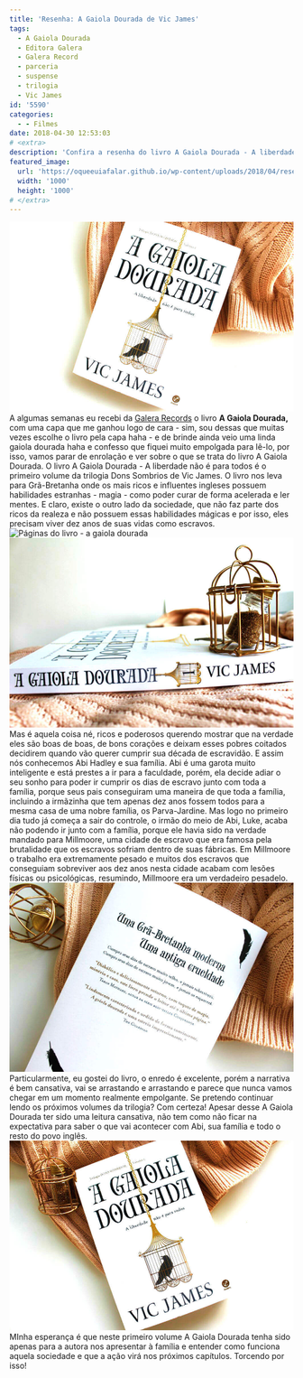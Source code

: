 ```yaml
---
title: 'Resenha: A Gaiola Dourada de Vic James'
tags:
  - A Gaiola Dourada
  - Editora Galera
  - Galera Record
  - parceria
  - suspense
  - trilogia
  - Vic James
id: '5590'
categories:
  - - Filmes
date: 2018-04-30 12:53:03
# <extra>
description: 'Confira a resenha do livro A Gaiola Dourada - A liberdade não é para todos é o primeiro volume da trilogia Dons Sombrios de Vic James.'
featured_image: 
  url: 'https://oqueeuiafalar.github.io/wp-content/uploads/2018/04/resenha-livro-a-gaiola-dourada.jpg'
  width: '1000'
  height: '1000'
# </extra>
---
```


![Capa do livro - A Gaiola Dourada](/wp-content/uploads/2018/04/capa-do-livro-a-gaiola-dourada-de-vic-james-1.jpg) A algumas semanas eu recebi da [Galera Records](http://www.record.com.br/livro_sinopse.asp?id_livro=30028) o livro **A Gaiola Dourada,** com uma capa que me ganhou logo de cara - sim, sou dessas que muitas vezes escolhe o livro pela capa haha - e de brinde ainda veio uma linda gaiola dourada haha e confesso que fiquei muito empolgada para lê-lo, por isso, vamos parar de enrolação e ver sobre o que se trata do livro A Gaiola Dourada. O livro A Gaiola Dourada - A liberdade não é para todos é o primeiro volume da trilogia Dons Sombrios de Vic James. O livro nos leva para Grã-Bretanha onde os mais ricos e influentes ingleses possuem habilidades estranhas - magia - como poder curar de forma acelerada e ler mentes. E claro, existe o outro lado da sociedade, que não faz parte dos ricos da realeza e não possuem essas habilidades mágicas e por isso, eles precisam viver dez anos de suas vidas como escravos. ![Páginas do livro - a gaiola dourada](/wp-content/uploads/2018/04/páginas-livro-a-gaiola-dourada-1.jpg) ![Resumo do livro - A gaiola dourada](/wp-content/uploads/2018/04/lombada-livro-a-gaiola-dourada-1.jpg) Mas é aquela coisa né, ricos e poderosos querendo mostrar que na verdade eles são boas de boas, de bons corações e deixam esses pobres coitados decidirem quando vão querer cumprir sua década de escravidão. E assim nós conhecemos Abi Hadley e sua família. Abi é uma garota muito inteligente e está prestes a ir para a faculdade, porém, ela decide adiar o seu sonho para poder ir cumprir os dias de escravo junto com toda a família, porque seus pais conseguiram uma maneira de que toda a família, incluindo a irmãzinha que tem apenas dez anos fossem todos para a mesma casa de uma nobre família, os Parva-Jardine.  Mas logo no primeiro dia tudo já começa a sair do controle, o irmão do meio de Abi, Luke, acaba não podendo ir junto com a família, porque ele havia sido na verdade mandado para Millmoore, uma cidade de escravo que era famosa pela brutalidade que os escravos sofriam dentro de suas fábricas. Em Millmoore o trabalho era extremamente pesado e muitos dos escravos que conseguiam sobreviver aos dez anos nesta cidade acabam com lesões físicas ou psicológicas, resumindo, Millmoore era um verdadeiro pesadelo. ![contra capa do livro a gaiola dourada](/wp-content/uploads/2018/04/contra-capa-livro-a-gaiola-dourada-1.jpg) Particularmente, eu gostei do livro, o enredo é excelente, porém a narrativa é bem cansativa, vai se arrastando e arrastando e parece que nunca vamos chegar em um momento realmente empolgante.  Se pretendo continuar lendo os próximos volumes da trilogia? Com certeza! Apesar desse A Gaiola Dourada ter sido uma leitura cansativa, não tem como não ficar na expectativa para saber o que vai acontecer com Abi, sua família e todo o resto do povo inglês. ![resenha do livro - a gaiola dourada](/wp-content/uploads/2018/04/resenha-livro-a-gaiola-dourada-1.jpg) MInha esperança é que neste primeiro volume A Gaiola Dourada tenha sido apenas para a autora nos apresentar à família e entender como funciona aquela sociedade e que a ação virá nos próximos capítulos. Torcendo por isso!
